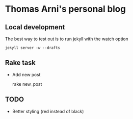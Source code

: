 # Thomas Arni's personal blog

## Local development
The best way to test out is to run jekyll with the watch option

    jekyll server -w --drafts

## Rake task
* Add new post
    
    rake new_post


## TODO
* Better styling (red instead of black)



